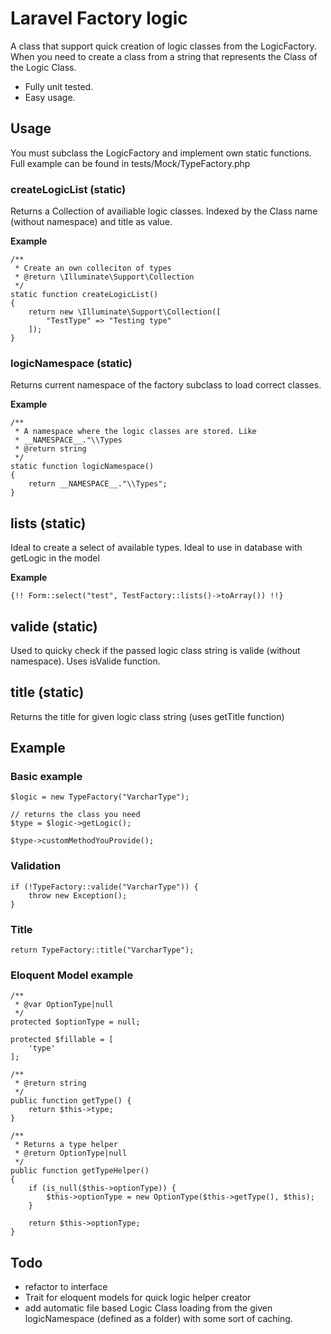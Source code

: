 # Laravel Factory logic

A class that support quick creation of logic classes from the LogicFactory. When you need to create a class from a string that represents the Class of the Logic Class. 

* Fully unit tested.
* Easy usage.

## Usage

You must subclass the LogicFactory and implement own static functions. Full example can be found in tests/Mock/TypeFactory.php

### createLogicList (static)
Returns a Collection of availiable logic classes. Indexed by the Class name (without namespace) and title as value.

**Example**

	/**
     * Create an own colleciton of types
     * @return \Illuminate\Support\Collection
     */
    static function createLogicList()
    {
        return new \Illuminate\Support\Collection([
            "TestType" => "Testing type"
        ]);
    }


### logicNamespace (static)
Returns current namespace of the factory subclass to load correct classes.

**Example**

	/**
     * A namespace where the logic classes are stored. Like
     * __NAMESPACE__."\\Types
     * @return string
     */
    static function logicNamespace()
    {
        return __NAMESPACE__."\\Types";
    }
    
## lists (static)
Ideal to create a select of available types. Ideal to use in database with getLogic in the model

**Example**

	{!! Form::select("test", TestFactory::lists()->toArray()) !!}
	
## valide (static)
Used to quicky check if the passed logic class string is valide (without namespace). Uses isValide function.

## title (static)
Returns the title for given logic class string (uses getTitle function)

## Example

### Basic example

	$logic = new TypeFactory("VarcharType");
	
	// returns the class you need
	$type = $logic->getLogic();
	
	$type->customMethodYouProvide();
	
### Validation

	if (!TypeFactory::valide("VarcharType")) {
		throw new Exception();
	}
	
### Title

	return TypeFactory::title("VarcharType");
	
### Eloquent Model example

	/**
     * @var OptionType|null
     */
	protected $optionType = null;
	
	protected $fillable = [
		'type'
	];
	
	/**
     * @return string
     */
    public function getType() {
        return $this->type;
    }

    /**
     * Returns a type helper
     * @return OptionType|null
     */
	public function getTypeHelper()
	{
		if (is_null($this->optionType)) {
			$this->optionType = new OptionType($this->getType(), $this);
		}

		return $this->optionType;
	}

## Todo

* refactor to interface
* Trait for eloquent models for quick logic helper creator
* add automatic file based Logic Class loading from the given logicNamespace (defined as a folder) with some sort of caching.
